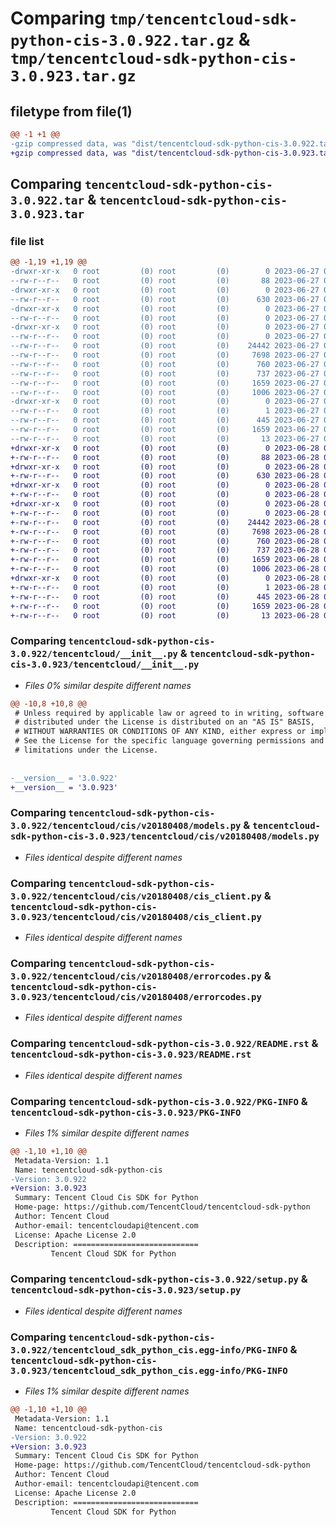 # Comparing `tmp/tencentcloud-sdk-python-cis-3.0.922.tar.gz` & `tmp/tencentcloud-sdk-python-cis-3.0.923.tar.gz`

## filetype from file(1)

```diff
@@ -1 +1 @@
-gzip compressed data, was "dist/tencentcloud-sdk-python-cis-3.0.922.tar", last modified: Tue Jun 27 00:20:32 2023, max compression
+gzip compressed data, was "dist/tencentcloud-sdk-python-cis-3.0.923.tar", last modified: Wed Jun 28 00:22:43 2023, max compression
```

## Comparing `tencentcloud-sdk-python-cis-3.0.922.tar` & `tencentcloud-sdk-python-cis-3.0.923.tar`

### file list

```diff
@@ -1,19 +1,19 @@
-drwxr-xr-x   0 root         (0) root         (0)        0 2023-06-27 00:20:32.000000 tencentcloud-sdk-python-cis-3.0.922/
--rw-r--r--   0 root         (0) root         (0)       88 2023-06-27 00:20:32.000000 tencentcloud-sdk-python-cis-3.0.922/setup.cfg
-drwxr-xr-x   0 root         (0) root         (0)        0 2023-06-27 00:20:32.000000 tencentcloud-sdk-python-cis-3.0.922/tencentcloud/
--rw-r--r--   0 root         (0) root         (0)      630 2023-06-27 00:20:32.000000 tencentcloud-sdk-python-cis-3.0.922/tencentcloud/__init__.py
-drwxr-xr-x   0 root         (0) root         (0)        0 2023-06-27 00:20:32.000000 tencentcloud-sdk-python-cis-3.0.922/tencentcloud/cis/
--rw-r--r--   0 root         (0) root         (0)        0 2023-06-27 00:20:32.000000 tencentcloud-sdk-python-cis-3.0.922/tencentcloud/cis/__init__.py
-drwxr-xr-x   0 root         (0) root         (0)        0 2023-06-27 00:20:32.000000 tencentcloud-sdk-python-cis-3.0.922/tencentcloud/cis/v20180408/
--rw-r--r--   0 root         (0) root         (0)        0 2023-06-27 00:20:32.000000 tencentcloud-sdk-python-cis-3.0.922/tencentcloud/cis/v20180408/__init__.py
--rw-r--r--   0 root         (0) root         (0)    24442 2023-06-27 00:20:32.000000 tencentcloud-sdk-python-cis-3.0.922/tencentcloud/cis/v20180408/models.py
--rw-r--r--   0 root         (0) root         (0)     7698 2023-06-27 00:20:32.000000 tencentcloud-sdk-python-cis-3.0.922/tencentcloud/cis/v20180408/cis_client.py
--rw-r--r--   0 root         (0) root         (0)      760 2023-06-27 00:20:32.000000 tencentcloud-sdk-python-cis-3.0.922/tencentcloud/cis/v20180408/errorcodes.py
--rw-r--r--   0 root         (0) root         (0)      737 2023-06-27 00:20:32.000000 tencentcloud-sdk-python-cis-3.0.922/README.rst
--rw-r--r--   0 root         (0) root         (0)     1659 2023-06-27 00:20:32.000000 tencentcloud-sdk-python-cis-3.0.922/PKG-INFO
--rw-r--r--   0 root         (0) root         (0)     1006 2023-06-27 00:20:32.000000 tencentcloud-sdk-python-cis-3.0.922/setup.py
-drwxr-xr-x   0 root         (0) root         (0)        0 2023-06-27 00:20:32.000000 tencentcloud-sdk-python-cis-3.0.922/tencentcloud_sdk_python_cis.egg-info/
--rw-r--r--   0 root         (0) root         (0)        1 2023-06-27 00:20:32.000000 tencentcloud-sdk-python-cis-3.0.922/tencentcloud_sdk_python_cis.egg-info/dependency_links.txt
--rw-r--r--   0 root         (0) root         (0)      445 2023-06-27 00:20:32.000000 tencentcloud-sdk-python-cis-3.0.922/tencentcloud_sdk_python_cis.egg-info/SOURCES.txt
--rw-r--r--   0 root         (0) root         (0)     1659 2023-06-27 00:20:32.000000 tencentcloud-sdk-python-cis-3.0.922/tencentcloud_sdk_python_cis.egg-info/PKG-INFO
--rw-r--r--   0 root         (0) root         (0)       13 2023-06-27 00:20:32.000000 tencentcloud-sdk-python-cis-3.0.922/tencentcloud_sdk_python_cis.egg-info/top_level.txt
+drwxr-xr-x   0 root         (0) root         (0)        0 2023-06-28 00:22:43.000000 tencentcloud-sdk-python-cis-3.0.923/
+-rw-r--r--   0 root         (0) root         (0)       88 2023-06-28 00:22:43.000000 tencentcloud-sdk-python-cis-3.0.923/setup.cfg
+drwxr-xr-x   0 root         (0) root         (0)        0 2023-06-28 00:22:43.000000 tencentcloud-sdk-python-cis-3.0.923/tencentcloud/
+-rw-r--r--   0 root         (0) root         (0)      630 2023-06-28 00:22:43.000000 tencentcloud-sdk-python-cis-3.0.923/tencentcloud/__init__.py
+drwxr-xr-x   0 root         (0) root         (0)        0 2023-06-28 00:22:43.000000 tencentcloud-sdk-python-cis-3.0.923/tencentcloud/cis/
+-rw-r--r--   0 root         (0) root         (0)        0 2023-06-28 00:22:43.000000 tencentcloud-sdk-python-cis-3.0.923/tencentcloud/cis/__init__.py
+drwxr-xr-x   0 root         (0) root         (0)        0 2023-06-28 00:22:43.000000 tencentcloud-sdk-python-cis-3.0.923/tencentcloud/cis/v20180408/
+-rw-r--r--   0 root         (0) root         (0)        0 2023-06-28 00:22:43.000000 tencentcloud-sdk-python-cis-3.0.923/tencentcloud/cis/v20180408/__init__.py
+-rw-r--r--   0 root         (0) root         (0)    24442 2023-06-28 00:22:43.000000 tencentcloud-sdk-python-cis-3.0.923/tencentcloud/cis/v20180408/models.py
+-rw-r--r--   0 root         (0) root         (0)     7698 2023-06-28 00:22:43.000000 tencentcloud-sdk-python-cis-3.0.923/tencentcloud/cis/v20180408/cis_client.py
+-rw-r--r--   0 root         (0) root         (0)      760 2023-06-28 00:22:43.000000 tencentcloud-sdk-python-cis-3.0.923/tencentcloud/cis/v20180408/errorcodes.py
+-rw-r--r--   0 root         (0) root         (0)      737 2023-06-28 00:22:43.000000 tencentcloud-sdk-python-cis-3.0.923/README.rst
+-rw-r--r--   0 root         (0) root         (0)     1659 2023-06-28 00:22:43.000000 tencentcloud-sdk-python-cis-3.0.923/PKG-INFO
+-rw-r--r--   0 root         (0) root         (0)     1006 2023-06-28 00:22:43.000000 tencentcloud-sdk-python-cis-3.0.923/setup.py
+drwxr-xr-x   0 root         (0) root         (0)        0 2023-06-28 00:22:43.000000 tencentcloud-sdk-python-cis-3.0.923/tencentcloud_sdk_python_cis.egg-info/
+-rw-r--r--   0 root         (0) root         (0)        1 2023-06-28 00:22:43.000000 tencentcloud-sdk-python-cis-3.0.923/tencentcloud_sdk_python_cis.egg-info/dependency_links.txt
+-rw-r--r--   0 root         (0) root         (0)      445 2023-06-28 00:22:43.000000 tencentcloud-sdk-python-cis-3.0.923/tencentcloud_sdk_python_cis.egg-info/SOURCES.txt
+-rw-r--r--   0 root         (0) root         (0)     1659 2023-06-28 00:22:43.000000 tencentcloud-sdk-python-cis-3.0.923/tencentcloud_sdk_python_cis.egg-info/PKG-INFO
+-rw-r--r--   0 root         (0) root         (0)       13 2023-06-28 00:22:43.000000 tencentcloud-sdk-python-cis-3.0.923/tencentcloud_sdk_python_cis.egg-info/top_level.txt
```

### Comparing `tencentcloud-sdk-python-cis-3.0.922/tencentcloud/__init__.py` & `tencentcloud-sdk-python-cis-3.0.923/tencentcloud/__init__.py`

 * *Files 0% similar despite different names*

```diff
@@ -10,8 +10,8 @@
 # Unless required by applicable law or agreed to in writing, software
 # distributed under the License is distributed on an "AS IS" BASIS,
 # WITHOUT WARRANTIES OR CONDITIONS OF ANY KIND, either express or implied.
 # See the License for the specific language governing permissions and
 # limitations under the License.
 
 
-__version__ = '3.0.922'
+__version__ = '3.0.923'
```

### Comparing `tencentcloud-sdk-python-cis-3.0.922/tencentcloud/cis/v20180408/models.py` & `tencentcloud-sdk-python-cis-3.0.923/tencentcloud/cis/v20180408/models.py`

 * *Files identical despite different names*

### Comparing `tencentcloud-sdk-python-cis-3.0.922/tencentcloud/cis/v20180408/cis_client.py` & `tencentcloud-sdk-python-cis-3.0.923/tencentcloud/cis/v20180408/cis_client.py`

 * *Files identical despite different names*

### Comparing `tencentcloud-sdk-python-cis-3.0.922/tencentcloud/cis/v20180408/errorcodes.py` & `tencentcloud-sdk-python-cis-3.0.923/tencentcloud/cis/v20180408/errorcodes.py`

 * *Files identical despite different names*

### Comparing `tencentcloud-sdk-python-cis-3.0.922/README.rst` & `tencentcloud-sdk-python-cis-3.0.923/README.rst`

 * *Files identical despite different names*

### Comparing `tencentcloud-sdk-python-cis-3.0.922/PKG-INFO` & `tencentcloud-sdk-python-cis-3.0.923/PKG-INFO`

 * *Files 1% similar despite different names*

```diff
@@ -1,10 +1,10 @@
 Metadata-Version: 1.1
 Name: tencentcloud-sdk-python-cis
-Version: 3.0.922
+Version: 3.0.923
 Summary: Tencent Cloud Cis SDK for Python
 Home-page: https://github.com/TencentCloud/tencentcloud-sdk-python
 Author: Tencent Cloud
 Author-email: tencentcloudapi@tencent.com
 License: Apache License 2.0
 Description: ============================
         Tencent Cloud SDK for Python
```

### Comparing `tencentcloud-sdk-python-cis-3.0.922/setup.py` & `tencentcloud-sdk-python-cis-3.0.923/setup.py`

 * *Files identical despite different names*

### Comparing `tencentcloud-sdk-python-cis-3.0.922/tencentcloud_sdk_python_cis.egg-info/PKG-INFO` & `tencentcloud-sdk-python-cis-3.0.923/tencentcloud_sdk_python_cis.egg-info/PKG-INFO`

 * *Files 1% similar despite different names*

```diff
@@ -1,10 +1,10 @@
 Metadata-Version: 1.1
 Name: tencentcloud-sdk-python-cis
-Version: 3.0.922
+Version: 3.0.923
 Summary: Tencent Cloud Cis SDK for Python
 Home-page: https://github.com/TencentCloud/tencentcloud-sdk-python
 Author: Tencent Cloud
 Author-email: tencentcloudapi@tencent.com
 License: Apache License 2.0
 Description: ============================
         Tencent Cloud SDK for Python
```


